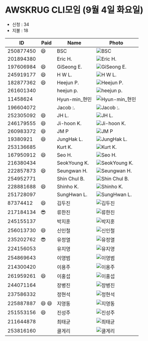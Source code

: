 # AWSKRUG CLI모임 (9월 4일 화요일)

* 신청 : 34
* 지불 : 18

 ID | Paid | Name | Photo
 -- | ---- | ---- | -----
 250877450 | :smile: | BSC | ![BSC](https://secure.meetupstatic.com/photos/member/9/a/9/4/thumb_275799572.jpeg)
 201894380 | | Eric H. | ![Eric H.](https://secure.meetupstatic.com/photos/member/6/8/5/7/thumb_277466711.jpeg)
 197606984 | :smile: | GiSeong E. | ![GiSeong E.](https://secure.meetupstatic.com/photos/member/4/7/d/8/thumb_252558392.jpeg)
 245919177 | :smile: | H W L. | ![H W L.](https://secure.meetupstatic.com/photos/member/9/2/7/d/thumb_279037501.jpeg)
 182877362 | :smile: | Heejun P. | ![Heejun P.](https://secure.meetupstatic.com/photos/member/3/5/f/3/thumb_245893811.jpeg)
 261601340 | | heejun p. | ![heejun p.](https://secure.meetupstatic.com/photos/member/1/d/2/9/thumb_279967465.jpeg)
 11458624 | | Hyun-min_현민 | ![Hyun-min_현민](https://secure.meetupstatic.com/photos/member/6/9/f/2/thumb_42267122.jpeg)
 196604072 | | Jacob :. | ![Jacob :.](https://secure.meetupstatic.com/photos/member/7/b/d/6/thumb_251971702.jpeg)
 252305092 | :smile: | JH L. | ![JH L.](https://secure.meetupstatic.com/photos/member/3/1/5/thumb_276360789.jpeg)
 246179555 | :smile: | Ji-hoon  K. | ![Ji-hoon  K.](https://secure.meetupstatic.com/photos/member/b/c/b/8/thumb_273888312.jpeg)
 260983372 | :smile: | JM P | ![JM P](https://secure.meetupstatic.com/photos/member/c/a/0/2/thumb_279711714.jpeg)
 19380921 | :smile: | JungHak L. | ![JungHak L.](https://secure.meetupstatic.com/photos/member/3/9/6/e/thumb_211574702.jpeg)
 253136685 | | Kurt K. | ![Kurt K.](https://secure.meetupstatic.com/photos/member/5/a/3/5/thumb_276683093.jpeg)
 167950912 | :smile: | Seo  H. | ![Seo  H.](https://secure.meetupstatic.com/photos/member/9/a/3/a/thumb_224799482.jpeg)
 216380434 | | SeokYoung K. | ![SeokYoung K.](https://secure.meetupstatic.com/photos/member/3/6/8/thumb_261720872.jpeg)
 222857873 | :smile: | Seungwan H. | ![Seungwan H.](https://secure.meetupstatic.com/photos/member/e/2/1/4/thumb_266757876.jpeg)
 254952771 | | Shin Chul B. | ![Shin Chul B.](https://secure.meetupstatic.com/photos/member/2/3/f/thumb_277380575.jpeg)
 228881688 | :smile: | Shinho K. | ![Shinho K.](https://secure.meetupstatic.com/photos/member/a/4/3/9/thumb_278202041.jpeg)
 251728097 | | SungHwan L. | ![SungHwan L.](https://secure.meetupstatic.com/photos/member/3/a/4/d/thumb_276134925.jpeg)
 87374412 | :smile: | 김두진 | ![김두진](https://secure.meetupstatic.com/photos/member/e/3/6/e/thumb_107758222.jpeg)
 217184134 | :sunglasses: | 류한진 | ![류한진](https://secure.meetupstatic.com/photos/member/e/7/d/6/thumb_273659350.jpeg)
 245155137 | | 박지훈 | ![박지훈](https://secure.meetupstatic.com/photos/member/9/7/b/thumb_273482427.jpeg)
 256013730 | :smile: | 신인철 | ![신인철](https://secure.meetupstatic.com/photos/member/e/6/a/a/thumb_277799050.jpeg)
 235202762 | :sunglasses: | 유정열 | ![유정열](https://secure.meetupstatic.com/photos/member/7/5/f/3/thumb_275550195.jpeg)
 224156053 | | 유지영 | ![유지영](https://secure.meetupstatic.com/photos/member/3/8/c/3/thumb_265334531.jpeg)
 254869643 | | 이영범 | ![이영범](https://secure.meetupstatic.com/photos/member/7/4/0/8/thumb_278909704.jpeg)
 214300420 | | 이용주 | ![이용주](https://secure.meetupstatic.com/photos/member/5/3/7/4/thumb_260721364.jpeg)
 261959261 | :smile: | 이홍섭 | ![이홍섭](https://secure.meetupstatic.com/photos/member/8/a/7/e/thumb_280115454.jpeg)
 244071164 | | 장병진 | ![장병진](https://secure.meetupstatic.com/photos/member/7/1/e/4/thumb_273149156.jpeg)
 237586332 | | 정현석 | ![정현석](https://secure.meetupstatic.com/photos/member/6/f/5/1/thumb_271048497.jpeg)
 225887887 | :smile: :smile: | 지영동 | ![지영동](https://secure.meetupstatic.com/photos/member/9/d/8/5/thumb_266140325.jpeg)
 251553156 | :smile: | 진성주 | ![진성주](https://secure.meetupstatic.com/photos/member/1/2/0/7/thumb_276064615.jpeg)
 211644878 | | 최태균 | ![최태균](https://secure.meetupstatic.com/photos/member/5/3/3/e/thumb_259521310.jpeg)
 253816160 | | 쿨게리 | ![쿨게리](https://secure.meetupstatic.com/photos/member/a/e/a/6/thumb_276944710.jpeg)
